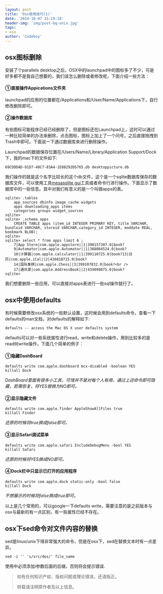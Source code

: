 ```yaml
---
layout: post
title: 'Osx使用技巧(1)'
date: '2014-10-07 15:19:18'
header-img: 'img/post-bg-unix.jpg'
tags:
- osx
author: 'Codeboy'
---
```


osx图标删除
-----
安装了个parallels desktop之后，OSX中的launchpad中的图标多了不少，可是好多都不是我自己想要的，我们该怎么删除或者修改呢，下面介绍一些方法：

#### ①直接操作Appications文件夹
launchpad的应用的位置都在/Applications和/User/Name/Applications下，自行修改删除即可。

#### ②操作数据库
有些图标可能程序已经已经删除了，但是图标还在Launchpad上，这时可以通过一种比较简单的办法来删除，点击图标，图标上加上了一个问号，之后直接拖拽到Trash中即可。下面说一下通过数据库来进行删除操作。

Launchpad的数据保存位置在/Users/Name/Library/Application Support/Dock下，我的mac下的文件如下:

	69CDDDAD-01D7-40C7-83A4-1E88292D5765.db desktoppicture.db
	
我们操作的就是这个名字比较长的这个db文件，这个是一个sqlite数据库保存的数据库文件，可以使用工具[mesasqlite gui](http://www.desertsandsoftware.com/?page_id=99)工具或者命令行进行操作。下面显示了数据库中的一些信息。其中对我们有意义的是一个叫做apps的表。

	sqlite> .tables
		app_sources dbinfo image_cache widgets
		apps downloading_apps items
		categories groups widget_sources
	sqlite>
	sqlite> .schema apps
		CREATE TABLE apps (item_id INTEGER PRIMARY KEY, title VARCHAR, bundleid VARCHAR, storeid VARCHAR,category_id INTEGER, moddate REAL, bookmark BLOB);
	sqlite>
	sqlite> select * from apps limit 6 ;
		7|App Store|com.apple.appstore||1|390157307.0|book?
		9|Automator|com.apple.Automator||1|388084524.0|book?
		10|计算器|com.apple.calculator||1|399110725.0|book?13|日历|com.apple.iCal||2|416818725.0|book?
		14|国际象棋|com.apple.Chess||3|399107832.0|book?<br />
		17|通讯录|com.apple.AddressBook||2|434098075.0|book?
	sqlite>

我们想要删除一些应用，可以直接对apps表进行一些sql操作就行了。

osx中使用defaults
-----

有时候需要修改osx系统的一些默认设置，这时候会用到defaults命令，查看一下defaults的man文档，对defaults的解释如下:

	defaults -- access the Mac OS X user defaults system
 
defaults可以对一些系统属性进行read，write和delete操作，用到比较多的是read何write操作，下面几个简单的例子：

#### ①隐藏DashBoard

    defaults write com.apple.dashboard mcx-disabled -boolean YES
    killall Dock
 	
*DashBoard里面有很多小工具，可惜并不是对每个人有用，通过上述命令即可隐藏，若需恢复，将YES替换为NO即可。*
	
#### ②显示隐藏文件
	
	defaults write com.apple.finder AppleShowAllFiles true
	killall Finder
	
*还原的时候将true换成false即可。*
	
#### ③显示Safari调试菜单

	defaults write com.apple.safari IncludeDebugMenu -bool YES
	killall Safari
	
*还原的时候将YES换成NO即可。*	

#### ④Dock栏中只显示已打开的应用程序

	defaults write com.apple.dock static-only -bool false
	killall Dock

*不想展示的时候将false换成true即可。*
	
以上是几个常用的，可以google一下defaults write，需要注意的是之前版本与osx与最新的有一点区别，有一些属性已经不存在。

osx下sed命令对文件内容的替换
-----
sed是linux/unix下得非常强大的命令，但是在osx下，sed在替换文本时有一点差异。
	
	sed -i '' 's/src/des/' file_name
	
使用中必须添加i参数后面的后缀，否则将会提示错误.

> 如有任何知识产权、版权问题或理论错误，还请指正。
>
> 转载请注明原作者及以上信息。
